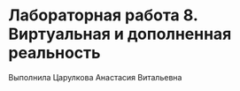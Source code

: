 # Лабораторная работа 8. Виртуальная и дополненная реальность
Выполнила Царулкова Анастасия Витальевна
 
